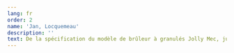 ```yaml
---
lang: fr
order: 2
name: 'Jan, Locquemeau'
description: ''
text: De la spécification du modèle de brûleur à granulés Jolly Mec, jusqu'à la prise de commande et la livraison, nous étions convaincus que nous étions entre de bonnes mains professionnelles. Pour nous, il n'y avait pas de problèmes d'administration ni de soucis, chaque aspect était pris en charge et tous les engagements respectés sans hésitation. L'installation de Sean a été achevée selon les normes les plus élevées avec une attention impressionante aux détails. Nous sommes absolument ravis avec le brûleur à granulés Jolly Mec. Les résultats d'une installation sans faille.
---
```

